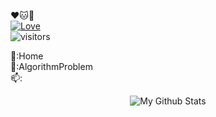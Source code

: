 :hearts::cat::cherry_blossom:     
[![Love](https://img.shields.io/badge/MyGirl:-Trista--lover%20-orange.svg?colorA=FF1493)](https://github.com/Trista-lover)   
![visitors](https://visitor-badge.glitch.me/badge?page_id=xhwhht.xhwhht) 
<br/>
  
:telescope::Home  
:seedling::AlgorithmProblem  
:mailbox::  

<p align="center">
<img src="https://github-readme-stats.vercel.app/api?username=xhwhht&show_icons=true&theme=algolia&count_private=true&hide=issues" alt="My Github Stats" />

<!-- 
<p align="center"> 
<b> Welcome To My Home Pag <br>
<img src="https://profile-counter.glitch.me/xhwhht/count.svg" height="34" width="270" />
</p>

**xhwhht/xhwhht** is a ✨ _special_ ✨ repository because its `README.md` (this file) appears on your GitHub profile.

Here are some ideas to get you started:

🔭 I’m currently working on ...
- 🌱 I’m currently learning ...
- 👯 I’m looking to collaborate on ...
- 🤔 I’m looking for help with ...
- 💬 Ask me about ...
- 📫 How to reach me: ...
- 😄 Pronouns: ...
- ⚡ Fun fact: ...
-->

